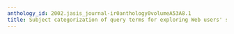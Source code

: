 ```yaml
---
anthology_id: 2002.jasis_journal-ir0anthology0volumeA53A8.1
title: Subject categorization of query terms for exploring Web users' search interests
---
```

